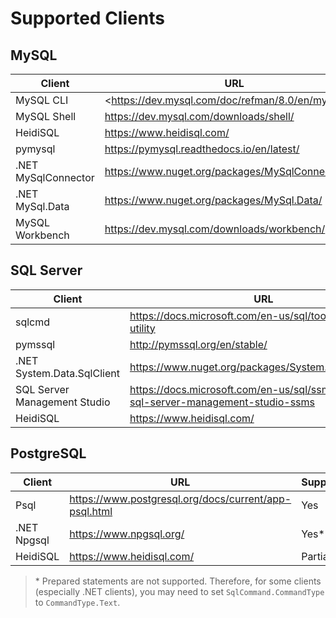 # Supported Clients

## MySQL

| Client              | URL                                                   | Supported |
| ------------------- | ----------------------------------------------------- | --------- |
| MySQL CLI           | <<https://dev.mysql.com/doc/refman/8.0/en/mysql.html> | Yes       |
| MySQL Shell         | <https://dev.mysql.com/downloads/shell/>              | Yes       |
| HeidiSQL            | <https://www.heidisql.com/>                           | Yes       |
| pymysql             | <https://pymysql.readthedocs.io/en/latest/>           | Yes       |
| .NET MySqlConnector | <https://www.nuget.org/packages/MySqlConnector/>      | Yes\*     |
| .NET MySql.Data     | <https://www.nuget.org/packages/MySql.Data/>          | Yes\*     |
| MySQL Workbench     | <https://dev.mysql.com/downloads/workbench/>          | No        |

## SQL Server

| Client                       | URL                                                                                    | Supported |
| ---------------------------- | -------------------------------------------------------------------------------------- | --------- |
| sqlcmd                       | <https://docs.microsoft.com/en-us/sql/tools/sqlcmd-utility>                            | Yes       |
| pymssql                      | <http://pymssql.org/en/stable/>                                                        | Yes       |
| .NET System.Data.SqlClient   | <https://www.nuget.org/packages/System.Data.SqlClient/>                                | Yes\*     |
| SQL Server Management Studio | <https://docs.microsoft.com/en-us/sql/ssms/download-sql-server-management-studio-ssms> | No        |
| HeidiSQL                     | <https://www.heidisql.com/>                                                            | No        |

## PostgreSQL

| Client      | URL                                                     | Supported |
| ----------- | ------------------------------------------------------- | --------- |
| Psql        | <https://www.postgresql.org/docs/current/app-psql.html> | Yes       |
| .NET Npgsql | <https://www.npgsql.org/>                               | Yes\*     |
| HeidiSQL    | <https://www.heidisql.com/>                             | Partial   |

> \* Prepared statements are not supported. Therefore, for some clients (especially .NET clients), you may need to set `SqlCommand.CommandType` to `CommandType.Text`.
